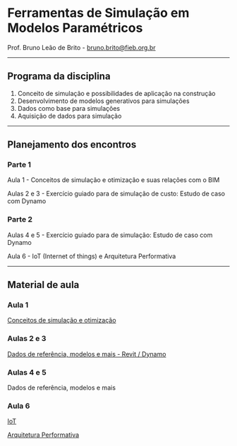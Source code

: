 # Ferramentas de Simulação em Modelos Paramétricos


Prof. Bruno Leão de Brito - bruno.brito@fieb.org.br

_______

## Programa da disciplina

1. Conceito de simulação e possibilidades de aplicação na construção
2. Desenvolvimento de modelos generativos para simulações
3. Dados como base para simulações
4. Aquisição de dados para simulação


_______

## Planejamento dos encontros


### Parte 1

Aula 1 - Conceitos de simulação e otimização e suas relações com o BIM

Aulas 2 e 3 - Exercício guiado para de simulação de custo: Estudo de caso com Dynamo


### Parte 2

Aulas 4 e 5 - Exercício guiado para de simulação: Estudo de caso com Dynamo

Aula 6 - IoT (Internet of things) e Arquitetura Performativa


_______

## Material de aula

### Aula 1
[Conceitos de simulação e otimização](/Aulas/aula1.md)

### Aulas 2 e 3
[Dados de referência, modelos e mais - Revit / Dynamo](https://github.com/leaodebrito/simulacao.github.io/blob/main/Aulas/Atividade%20Dynamo/Atividade_dynamo.md)

### Aulas 4 e 5
Dados de referência, modelos e mais

### Aula 6
[IoT](/Aulas/iot.md)

[Arquitetura Performativa]()

